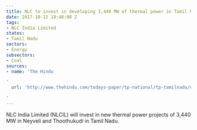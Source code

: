 ```yaml
---
title: NLC to invest in developing 3,440 MW of thermal power in Tamil Nadu
date: 2017-10-12 19:48:00 Z
tags:
- NLC India Limited
states:
- Tamil Nadu
sectors:
- Energy
subsectors:
- Coal
sources:
- name: 'The Hindu

'
  url: 'http://www.thehindu.com/todays-paper/tp-national/tp-tamilnadu/nlcil-to-make-up-for-shelving-sirkazhi-project/article19825618.ece

'
---
```


NLC India Limited (NLCIL) will invest in new thermal power projects of 3,440 MW in Neyveli and Thoothukudi in Tamil Nadu.